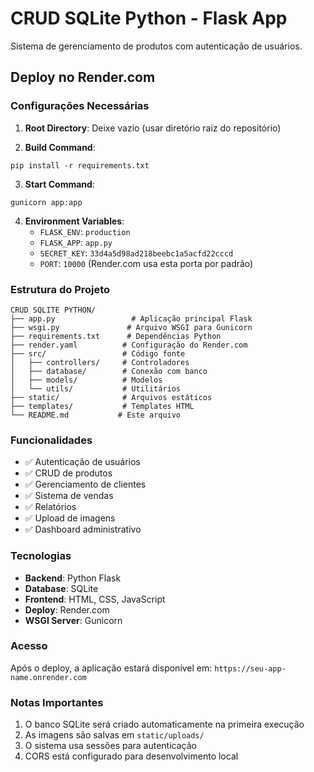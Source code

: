 # CRUD SQLite Python - Flask App

Sistema de gerenciamento de produtos com autenticação de usuários.

## Deploy no Render.com

### Configurações Necessárias

1. **Root Directory**: Deixe vazio (usar diretório raiz do repositório)

2. **Build Command**: 
```
pip install -r requirements.txt
```

3. **Start Command**: 
```
gunicorn app:app
```

4. **Environment Variables**:
   - `FLASK_ENV`: `production`
   - `FLASK_APP`: `app.py`
   - `SECRET_KEY`: `33d4a5d98ad218beebc1a5acfd22cccd`
   - `PORT`: `10000` (Render.com usa esta porta por padrão)

### Estrutura do Projeto

```
CRUD SQLITE PYTHON/
├── app.py                 # Aplicação principal Flask
├── wsgi.py               # Arquivo WSGI para Gunicorn
├── requirements.txt      # Dependências Python
├── render.yaml          # Configuração do Render.com
├── src/                 # Código fonte
│   ├── controllers/     # Controladores
│   ├── database/        # Conexão com banco
│   ├── models/          # Modelos
│   └── utils/           # Utilitários
├── static/              # Arquivos estáticos
├── templates/           # Templates HTML
└── README.md           # Este arquivo
```

### Funcionalidades

- ✅ Autenticação de usuários
- ✅ CRUD de produtos
- ✅ Gerenciamento de clientes
- ✅ Sistema de vendas
- ✅ Relatórios
- ✅ Upload de imagens
- ✅ Dashboard administrativo

### Tecnologias

- **Backend**: Python Flask
- **Database**: SQLite
- **Frontend**: HTML, CSS, JavaScript
- **Deploy**: Render.com
- **WSGI Server**: Gunicorn

### Acesso

Após o deploy, a aplicação estará disponível em:
`https://seu-app-name.onrender.com`

### Notas Importantes

1. O banco SQLite será criado automaticamente na primeira execução
2. As imagens são salvas em `static/uploads/`
3. O sistema usa sessões para autenticação
4. CORS está configurado para desenvolvimento local 